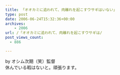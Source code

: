 ```yaml
---
title: 「オオカミに追われて、肉離れを起こすウサギはいない」
type: post
date: 2006-06-24T15:32:36+00:00
archives:
    - 2006
url: /「オオカミに追われて、肉離れを起こすウサギは/
post_views_count:
  - 886

---
```

by オシム次期（笑）監督  
休んでいる暇はないと。頑張ります。
